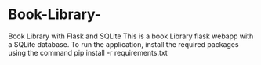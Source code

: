 # Book-Library-
Book Library with Flask and SQLite
This is a book Library flask webapp with a SQLite database.
To run the application, install the required packages using the command
                    pip install -r requirements.txt

